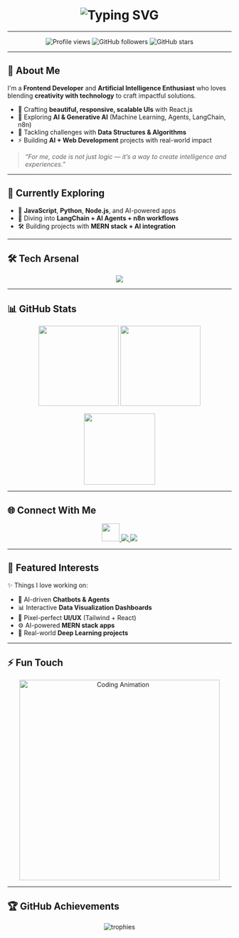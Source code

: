 <h1 align="center">
  <img src="https://readme-typing-svg.demolab.com?font=Fira+Code&weight=600&size=28&pause=1000&color=F77676&center=true&vCenter=true&width=600&lines=%F0%9F%91%8B+Hey+there!+I'm+Surya;%F0%9F%9A%80+Frontend+Developer+%7C+AI+Enthusiast;%F0%9F%92%A1+Always+Learning+%7C+Always+Building" alt="Typing SVG" />
</h1>

---

<p align="center">
  <img src="https://komarev.com/ghpvc/?username=Srya06&label=Profile%20Views&color=0e75b6&style=flat" alt="Profile views" />
  <img src="https://img.shields.io/github/followers/Srya06?style=flat&color=yellow" alt="GitHub followers" />
  <img src="https://img.shields.io/github/stars/Srya06?style=flat&color=brightgreen" alt="GitHub stars" />
</p>

---

## 🌟 About Me  

I'm a **Frontend Developer** and **Artificial Intelligence Enthusiast** who loves blending **creativity with technology** to craft impactful solutions.  

- 🎨 Crafting **beautiful, responsive, scalable UIs** with React.js  
- 🤖 Exploring **AI & Generative AI** (Machine Learning, Agents, LangChain, n8n)  
- 🧠 Tackling challenges with **Data Structures & Algorithms**  
- ⚡ Building **AI + Web Development** projects with real-world impact  

> *“For me, code is not just logic — it’s a way to create intelligence and experiences.”*  

---

## 🚀 Currently Exploring  

- 🧩 **JavaScript**, **Python**, **Node.js**, and AI-powered apps  
- 🔎 Diving into **LangChain + AI Agents + n8n workflows**  
- 🛠️ Building projects with **MERN stack + AI integration**  

---

## 🛠️ Tech Arsenal  

<p align="center">
  <img src="https://skillicons.dev/icons?i=html,css,js,react,nodejs,express,python,java,c,mongodb,tailwind,vscode,git,github&theme=dark" />
</p>

---

## 📊 GitHub Stats  

<p align="center">
  <img src="https://github-readme-stats.vercel.app/api?username=Srya06&show_icons=true&theme=tokyonight&count_private=true" height="180" />
  <img src="https://github-readme-streak-stats.herokuapp.com/?user=Srya06&theme=tokyonight" height="180" />
</p>

<p align="center">
  <img src="https://github-readme-stats.vercel.app/api/top-langs/?username=Srya06&layout=compact&theme=tokyonight" height="160" />
</p>

---

## 🌐 Connect With Me  

<p align="center">
  <a href="https://github.com/Srya06" target="_blank">
    <img src="https://skillicons.dev/icons?i=github&theme=dark" width="40"/>
  </a>
  <a href="mailto:sryaraj06@gmail.com" target="_blank">
    <img src="https://img.shields.io/badge/Email-D14836?style=for-the-badge&logo=gmail&logoColor=white" />
  </a>
  <a href="https://www.linkedin.com/in/YOUR-LINKEDIN" target="_blank">
    <img src="https://img.shields.io/badge/LinkedIn-%230077B5.svg?&style=for-the-badge&logo=linkedin&logoColor=white" />
  </a>
</p>

---

## 🎯 Featured Interests  

✨ Things I love working on:  
- 💬 AI-driven **Chatbots & Agents**  
- 📊 Interactive **Data Visualization Dashboards**  
- 🎨 Pixel-perfect **UI/UX** (Tailwind + React)  
- ⚙️ AI-powered **MERN stack apps**  
- 🧪 Real-world **Deep Learning projects**  

---

## ⚡ Fun Touch  

<p align="center">
  <img src="assets/coding.gif" width="450" alt="Coding Animation" />
</p>

---

## 🏆 GitHub Achievements  

<p align="center">
  <img src="https://github-profile-trophy.vercel.app/?username=Srya06&theme=tokyonight&row=1&column=6" alt="trophies" />
</p>
